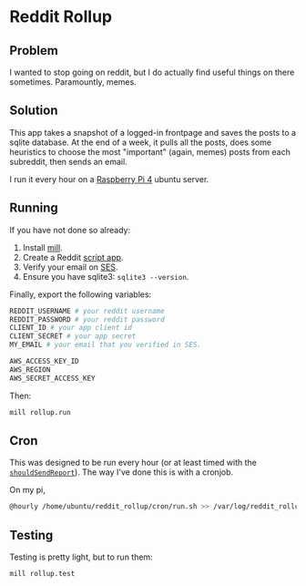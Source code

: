 # Reddit Rollup

## Problem

I wanted to stop going on reddit, but I do actually find useful things on there sometimes. Paramountly, memes.

## Solution

This app takes a snapshot of a logged-in frontpage and saves the posts to a sqlite database. At the end of a week, it pulls all the posts, does some heuristics to choose the most "important" (again, memes) posts from each subreddit, then sends an email.

I run it every hour on a [Raspberry Pi 4](https://www.raspberrypi.org/products/raspberry-pi-4-model-b/) ubuntu server.

## Running

If you have not done so already:

1) Install [mill](http://www.lihaoyi.com/mill/#installation).
2) Create a Reddit [script app](https://github.com/reddit-archive/reddit/wiki/OAuth2-Quick-Start-Example#first-steps).
3) Verify your email on [SES](https://docs.aws.amazon.com/ses/latest/DeveloperGuide/quick-start.html).
4) Ensure you have sqlite3: `sqlite3 --version`.

Finally, export the following variables:

```bash
REDDIT_USERNAME # your reddit username
REDDIT_PASSWORD # your reddit password
CLIENT_ID # your app client id
CLIENT_SECRET # your app secret
MY_EMAIL # your email that you verified in SES.

AWS_ACCESS_KEY_ID
AWS_REGION
AWS_SECRET_ACCESS_KEY
```

Then:

```bash
mill rollup.run
```

## Cron

This was designed to be run every hour (or at least timed with the [`shouldSendReport`](https://github.com/bbstilson/reddit_rollup/blob/master/rollup/src/Rollup.scala#L14)). The way I've done this is with a cronjob.

On my pi,

```bash
@hourly /home/ubuntu/reddit_rollup/cron/run.sh >> /var/log/reddit_rollup.log
```

## Testing

Testing is pretty light, but to run them:

```bash
mill rollup.test
```
